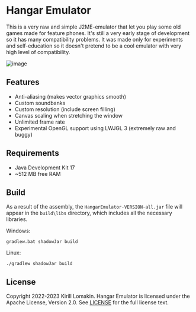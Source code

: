 # Hangar Emulator
This is a very raw and simple J2ME-emulator that let you play some old games made for feature phones. It's still a very early stage of development so it has many compatibility problems. It was made only for experiments and self-education so it doesn't pretend to be a cool emulator with very high level of compatibility.

![image](https://user-images.githubusercontent.com/76843479/175813227-4ab735a1-c493-4cb5-bd08-c7b5df19d6e6.png)



## Features
- Anti-aliasing (makes vector graphics smooth)
- Custom soundbanks
- Custom resolution (include screen filling)
- Canvas scaling when stretching the window
- Unlimited frame rate
- Experimental OpenGL support using LWJGL 3 (extremely raw and buggy)

## Requirements
- Java Development Kit 17
- ~512 MB free RAM
## Build
As a result of the assembly, the `HangarEmulator-VERSION-all.jar` file will appear in the `build\libs` directory, which includes all the necessary libraries.

Windows:
```
gradlew.bat shadowJar build
```
Linux:
```
./gradlew shadowJar build
```
## License
Copyright 2022-2023 Kirill Lomakin. Hangar Emulator is licensed under the Apache License, Version 2.0. See [LICENSE](LICENSE) for the full license text.

